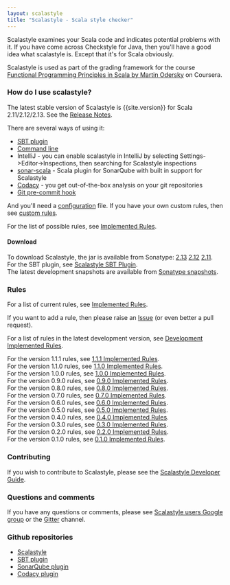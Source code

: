 ```yaml
---
layout: scalastyle
title: "Scalastyle - Scala style checker"
---
```


Scalastyle examines your Scala code and indicates potential problems with it. If
you have come across Checkstyle for Java, then you'll have a good idea what
scalastyle is. Except that it's for Scala obviously.

Scalastyle is used as part of the grading framework for the course
[Functional Programming Principles in Scala by Martin Odersky](https://www.coursera.org/course/progfun)
on Coursera.

### How do I use scalastyle?

The latest stable version of Scalastyle is {{site.version}} for Scala
2.11/2.12/2.13. See the [Release Notes](release-notes.html).

There are several ways of using it:

- [SBT plugin](sbt.html)
- [Command line](command-line.html)
- IntelliJ - you can enable scalastyle in IntelliJ by selecting
  Settings->Editor->Inspections, then searching for Scalastyle inspections
- [sonar-scala](https://sonar-scala.com) - Scala plugin for SonarQube with built
  in support for Scalastyle
- [Codacy](https://www.codacy.com) - you get out-of-the-box analysis on your git
  repositories
- [Git pre-commit hook](git-pre-commit-hook.html)

And you'll need a [configuration](configuration.html) file. If you have your own
custom rules, then see [custom rules](custom-rules.html).

For the list of possible rules, see
[Implemented Rules](rules-{{site.version}}.html).

#### Download

To download Scalastyle, the jar is available from Sonatype:
[2.13](https://oss.sonatype.org/content/repositories/releases/com/beautiful-scala/scalastyle_2.13)
[2.12](https://oss.sonatype.org/content/repositories/releases/com/beautiful-scala/scalastyle_2.12)
[2.11](https://oss.sonatype.org/content/repositories/releases/com/beautiful-scala/scalastyle_2.11).  
For the SBT plugin, see [Scalastyle SBT Plugin](sbt.html).  
The latest development snapshots are available from
[Sonatype snapshots](https://oss.sonatype.org/content/repositories/snapshots/com/beautiful-scala/).

### Rules

For a list of current rules, see
[Implemented Rules](rules-{{site.version}}.html).

If you want to add a rule, then please raise an
[Issue](https://github.com/beautiful-scala/scalastyle/issues) (or even better a
pull request).

For a list of rules in the latest development version, see
[Development Implemented Rules](rules-dev.html).

For the version 1.1.1 rules, see [1.1.1 Implemented Rules](rules-1.1.1.html).  
For the version 1.1.0 rules, see [1.1.0 Implemented Rules](rules-1.1.0.html).  
For the version 1.0.0 rules, see [1.0.0 Implemented Rules](rules-1.0.0.html).  
For the version 0.9.0 rules, see [0.9.0 Implemented Rules](rules-0.9.0.html).  
For the version 0.8.0 rules, see [0.8.0 Implemented Rules](rules-0.8.0.html).  
For the version 0.7.0 rules, see [0.7.0 Implemented Rules](rules-0.7.0.html).  
For the version 0.6.0 rules, see [0.6.0 Implemented Rules](rules-0.6.0.html).  
For the version 0.5.0 rules, see [0.5.0 Implemented Rules](rules-0.5.0.html).  
For the version 0.4.0 rules, see [0.4.0 Implemented Rules](rules-0.4.0.html).  
For the version 0.3.0 rules, see [0.3.0 Implemented Rules](rules-0.3.0.html).  
For the version 0.2.0 rules, see [0.2.0 Implemented Rules](rules-0.2.0.html).  
For the version 0.1.0 rules, see [0.1.0 Implemented Rules](rules-0.1.0.html).

### Contributing

If you wish to contribute to Scalastyle, please see the
[Scalastyle Developer Guide](developer-guide.html).

### Questions and comments

If you have any questions or comments, please see
[Scalastyle users Google group](https://groups.google.com/forum/#!forum/scalastyle-users)
or the [Gitter](https://github.com/scalastyle/scalastyle) channel.

### Github repositories

- [Scalastyle](https://github.com/beautiful-scala/scalastyle)
- [SBT plugin](https://github.com/beautiful-scala/sbt-scalastyle)
- [SonarQube plugin](https://sonar-scala.com)
- [Codacy plugin](https://github.com/codacy/codacy-scalastyle)
